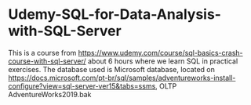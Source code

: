 # Udemy-SQL-for-Data-Analysis-with-SQL-Server


This is a course from https://www.udemy.com/course/sql-basics-crash-course-with-sql-server/ about 6 hours where we learn SQL in practical exercises.
The database used is Microsoft database, located on https://docs.microsoft.com/pt-br/sql/samples/adventureworks-install-configure?view=sql-server-ver15&tabs=ssms, OLTP AdventureWorks2019.bak
